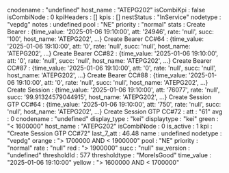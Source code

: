 cnodename
: 
"undefined"
host_name
: 
"ATEPG202"
isCombiKpi
: 
false
isCombiNode
: 
0
kpiHeaders
: 
[]
kpis
: 
[]
nestStatus
: 
"InService"
nodetype
: 
"vepdg"
notes
: 
undefined
pool
: 
"NE"
priority
: 
"normal"
stats
: 
Create Bearer
: 
{time_value: '2025-01-06 19:10:00', att: '24946', rate: 'null', succ: '100', host_name: 'ATEPG202', …}
Create Bearer CC#64
: 
{time_value: '2025-01-06 19:10:00', att: '0', rate: 'null', succ: 'null', host_name: 'ATEPG202', …}
Create Bearer CC#82
: 
{time_value: '2025-01-06 19:10:00', att: '0', rate: 'null', succ: 'null', host_name: 'ATEPG202', …}
Create Bearer CC#87
: 
{time_value: '2025-01-06 19:10:00', att: '0', rate: 'null', succ: 'null', host_name: 'ATEPG202', …}
Create Bearer CC#88
: 
{time_value: '2025-01-06 19:10:00', att: '0', rate: 'null', succ: 'null', host_name: 'ATEPG202', …}
Create Session
: 
{time_value: '2025-01-06 19:10:00', att: '76077', rate: 'null', succ: '99.91324579044915', host_name: 'ATEPG202', …}
Create Session GTP CC#64
: 
{time_value: '2025-01-06 19:10:00', att: '750', rate: 'null', succ: 'null', host_name: 'ATEPG202', …}
Create Session GTP CC#72
: 
att
: 
"61"
avg
: 
0
cnodename
: 
"undefined"
display_type
: 
"kei"
displaytype
: 
"kei"
green
: 
"< 1600000"
host_name
: 
"ATEPG202"
isCombiNode
: 
0
is_active
: 
1
kpi
: 
"Create Session GTP CC#72"
last_7_att
: 
46.48
name
: 
undefined
nodetype
: 
"vepdg"
orange
: 
"> 1700000 AND < 1900000"
pool
: 
"NE"
priority
: 
"normal"
rate
: 
"null"
red
: 
"> 1900000"
succ
: 
"null"
sw_version
: 
"undefined"
thresholdId
: 
577
thresholdtype
: 
"MoreIsGood"
time_value
: 
"2025-01-06 19:10:00"
yellow
: 
"> 1600000 AND < 1700000"
